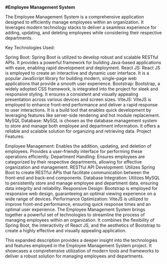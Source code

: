 **#Employee Management System**

The Employee Management System is a comprehensive application designed to efficiently manage employees within an organization. It leverages modern technology stacks to deliver a seamless experience for adding, updating, and deleting employees while considering their respective departments.

Key Technologies Used:

Spring Boot:
Spring Boot is utilized to develop robust and scalable RESTful APIs. It provides a powerful framework for building Java-based applications with ease, enabling rapid development and deployment.
React JS:
React JS is employed to create an interactive and dynamic user interface. It is a popular JavaScript library for building modern, single-page web applications that provide a smooth user experience.
Bootstrap:
Bootstrap, a widely adopted CSS framework, is integrated into the project for sleek and responsive styling. It ensures a consistent and visually appealing presentation across various devices and screen sizes.
ViteJS:
ViteJS is employed to enhance front-end performance and deliver a rapid response to user interactions. It is a build tool that enables quick development by leveraging features like server-side rendering and hot module replacement.
MySQL Database:
MySQL is chosen as the database management system to store and manage both employee and department information. It offers a reliable and scalable solution for organizing and retrieving data.
Project Features:

Employee Management:
Enables the addition, updating, and deletion of employees.
Provides a user-friendly interface for performing these operations efficiently.
Department Handling:
Ensures employees are categorized by their respective departments, allowing for effective organization and management.
RESTful API Development:
Utilizes Spring Boot to create RESTful APIs that facilitate communication between the front-end and back-end components.
Database Integration:
Utilizes MySQL to persistently store and manage employee and department data, ensuring data integrity and reliability.
Responsive Design:
Bootstrap is employed for responsive web design, guaranteeing an optimal viewing experience on a wide range of devices.
Performance Optimization:
ViteJS is utilized to improve front-end performance, ensuring quick response times and an optimal user experience.
The Employee Management System brings together a powerful set of technologies to streamline the process of managing employees within an organization. It combines the flexibility of Spring Boot, the interactivity of React JS, and the aesthetics of Bootstrap to create a highly effective and visually appealing application.

This expanded description provides a deeper insight into the technologies and features employed in the Employee Management System project. It showcases a comprehensive utilization of modern tools and frameworks to deliver a robust solution for managing employees and departments.
